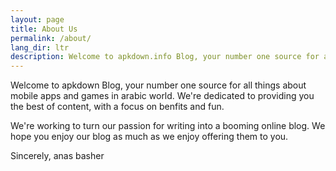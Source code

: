 ```yaml
---
layout: page
title: About Us
permalink: /about/
lang_dir: ltr
description: Welcome to apkdown.info Blog, your number one source for all things about mobile apps and games in arabic world.
---
```


Welcome to apkdown Blog, your number one source for all things about mobile apps and games in arabic world. We're dedicated to providing you the best of content, with a focus on benfits and fun.


We're working to turn our passion for writing into a booming online blog. We hope you enjoy our blog as much as we enjoy offering them to you.


Sincerely, anas basher